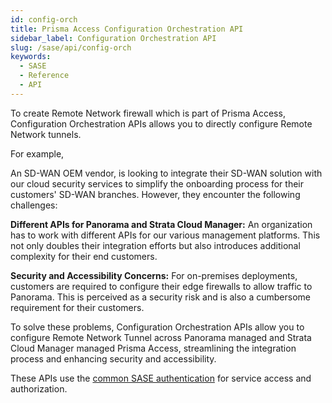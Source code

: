 ```yaml
---
id: config-orch
title: Prisma Access Configuration Orchestration API
sidebar_label: Configuration Orchestration API
slug: /sase/api/config-orch
keywords:
  - SASE
  - Reference
  - API
---
```


To create Remote Network firewall which is part of Prisma Access, Configuration Orchestration APIs allows you to directly configure Remote Network tunnels. 

For example, 

An SD-WAN OEM vendor, is looking to integrate their SD-WAN solution with our cloud security services to simplify the onboarding process for their customers' SD-WAN branches. However, they encounter the following challenges:

**Different APIs for Panorama and Strata Cloud Manager:** An organization has to work with different APIs for our various management platforms. This not only doubles their integration efforts but also introduces additional complexity for their end customers.

**Security and Accessibility Concerns:** For on-premises deployments, customers are required to configure their edge firewalls to allow traffic to Panorama. This is perceived as a security risk and is also a cumbersome requirement for their customers.

To solve these problems, Configuration Orchestration APIs allow you to configure Remote Network Tunnel across Panorama managed and Strata Cloud Manager managed Prisma Access, streamlining the integration process and enhancing security and accessibility.

These APIs use the [common SASE authentication](/sase/docs/getstarted) for service access and authorization.